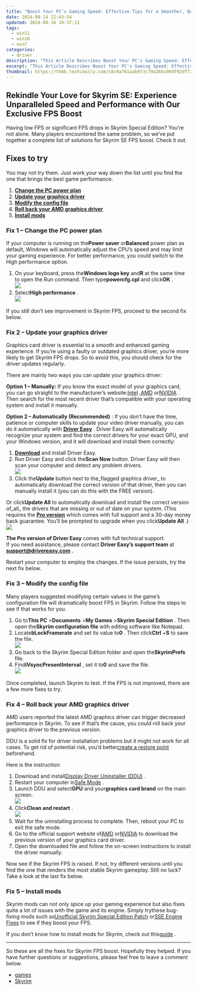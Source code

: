 ```yaml
---
title: "Boost Your PC's Gaming Speed: Effective Tips for a Smoother, Quicker Experience"
date: 2024-08-14 22:43:54
updated: 2024-08-16 10:37:12
tags:
  - win11
  - win10
  - win7
categories:
  - driver
description: "This Article Describes Boost Your PC's Gaming Speed: Effective Tips for a Smoother, Quicker Experience"
excerpt: "This Article Describes Boost Your PC's Gaming Speed: Effective Tips for a Smoother, Quicker Experience"
thumbnail: https://thmb.techidaily.com/c8c0a761aab973c79a26bc00df92df723a573173c058dc152cef52dc4b741fd1.jpg
---
```


## Rekindle Your Love for Skyrim SE: Experience Unparalleled Speed and Performance with Our Exclusive FPS Boost

Having low FPS or significant FPS drops in Skyrim Special Edition? You’re not alone. Many players encountered the same problem, so we’ve put together a complete list of solutions for Skyrim SE FPS boost. Check it out.

## Fixes to try

 You may not try them. Just work your way down the list until you find the one that brings the best game performance.

1. **[Change the PC power plan](https://tools.techidaily.com/drivereasy/download/)**
2. **[Update your graphics driver](https://tools.techidaily.com/drivereasy/download/)**
3. **[Modify the config file](https://tools.techidaily.com/drivereasy/download/)**
4. **[Roll back your AMD graphics driver](https://tools.techidaily.com/drivereasy/download/)**
5. **[Install mods](https://tools.techidaily.com/drivereasy/download/)**

### Fix 1 – Change the PC power plan

 If your computer is running on the**Power saver** or**Balanced** power plan as default, Windows will automatically adjust the CPU’s speed and may limit your gaming experience. For better performance, you could switch to the High performance option.

1. On your keyboard, press the**Windows logo key** and**R** at the same time to open the Run command. Then type**powercfg.cpl** and click**OK** .  
![](https://images.drivereasy.com/wp-content/uploads/2021/04/change-power-plan-1.jpg)
2. Select**High performance** .  
![](https://images.drivereasy.com/wp-content/uploads/2021/04/change-power-plan-2.jpg)

 If you still don’t see improvement in Skyrim FPS, proceed to the second fix below.

### Fix 2 – Update your graphics driver

 Graphics card driver is essential to a smooth and enhanced gaming experience. If you’re using a faulty or outdated graphics driver, you’re more likely to get Skyrim FPS drops. So to avoid this, you should check for the driver updates regularly.

There are mainly two ways you can update your graphics driver:

**Option 1 – Manually:** If you know the exact model of your graphics card, you can go straight to the manufacturer’s website:[Intel](https://downloadcenter.intel.com/) ,[AMD](https://www.amd.com/en/support) or[NVIDIA](https://www.nvidia.com/Download/index.aspx) . Then search for the most recent driver that’s compatible with your operating system and install it manually.

**Option 2 – Automatically (Recommended)** : If you don’t have the time, patience or computer skills to update your video driver manually, you can do it automatically with **[Driver Easy](https://tools.techidaily.com/drivereasy/download/)**  . Driver Easy will automatically recognize your system and find the correct drivers for your exact GPU, and your Windows version, and it will download and install them correctly:

1. **[Download](https://tools.techidaily.com/drivereasy/download/)**  and install Driver Easy.
2. Run Driver Easy and click the**Scan Now** button. Driver Easy will then scan your computer and detect any problem drivers.  
![](https://images.drivereasy.com/wp-content/uploads/2021/04/de-borderless.jpg)
3. Click the**Update** button next to the_flagged graphics driver_ to automatically download the correct version of that driver, then you can manually install it (you can do this with the FREE version).  

 Or click**Update All** to automatically download and install the correct version of_all_ the drivers that are missing or out of date on your system. (This requires the **[Pro version](https://tools.techidaily.com/drivereasy/download/)**  which comes with full support and a 30-day money back guarantee. You’ll be prompted to upgrade when you click**Update All** .)  
![](https://images.drivereasy.com/wp-content/uploads/2021/04/amd-6800xt.jpg)

**The Pro version of Driver Easy** comes with full technical support.  
 If you need assistance, please contact **Driver Easy’s support team** at **[support@drivereasy.com](https://tools.techidaily.com/drivereasy/download/) .**

 Restart your computer to employ the changes. If the issue persists, try the next fix below.

### Fix 3 – Modify the config file

 Many players suggested modifying certain values in the game’s configuration file will dramatically boost FPS in Skyrim. Follow the steps to see if that works for you.

1. Go to**This PC** \>**Documents** \>**My Games** \>**Skyrim Special Edition** . Then open the**Skyrim configuration file** with editing software like Notepad.
2. Locate**bLockFramerate** and set its value to**0** . Then click**Ctrl** +**S** to save the file.  
![](https://images.drivereasy.com/wp-content/uploads/2021/04/config-file-1.jpg)
3. Go back to the Skyrim Special Edition folder and open the**SkyrimPrefs** file.
4. Find**iVsyncPresentInterval** , set it to**0** and save the file.  
![](https://images.drivereasy.com/wp-content/uploads/2021/04/config-file-2.jpg)

 Once completed, launch Skyrim to test. If the FPS is not improved, there are a few more fixes to try.

### Fix 4 – Roll back your AMD graphics driver

 AMD users reported the latest AMD graphics driver can trigger decreased performance in Skyrim. To see if that’s the cause, you could roll back your graphics driver to the previous version.

 DDU is a solid fix for driver installation problems but it might not work for all cases. To get rid of potential risk, you’d better[create a restore point](https://tools.techidaily.com/drivereasy/download/) beforehand.

Here is the instruction:

1. Download and install[Display Driver Uninstaller (DDU)](https://www.guru3d.com/files-details/display-driver-uninstaller-download.html) .
2. Restart your computer in[Safe Mode](https://tools.techidaily.com/drivereasy/download/) .
3. Launch DDU and select**GPU** and your**graphics card brand** on the main screen.  
![](https://images.drivereasy.com/wp-content/uploads/2021/04/clean-reinstall-driver-1.jpg)
4. Click**Clean and restart** .  
![](https://images.drivereasy.com/wp-content/uploads/2021/04/clean-reinstall-driver-2.jpg)
5. Wait for the uninstalling process to complete. Then, reboot your PC to exit the safe mode.
6. Go to the official support website of[AMD](https://www.amd.com/en/support) or[NVIDIA](https://www.nvidia.com/Download/index.aspx) to download the previous version of your graphics card driver.
7. Open the downloaded file and follow the on-screen instructions to install the driver manually.

 Now see if the Skyrim FPS is raised. If not, try different versions until you find the one that renders the most stable Skyrim gameplay. Still no luck? Take a look at the last fix below.

### Fix 5 – Install mods

 Skyrim mods can not only spice up your gaming experience but also fixes quite a lot of issues with the game and its engine. Simply trythese bug-fixing mods such as[Unofficial Skyrim Special Edition Patch](https://www.nexusmods.com/skyrimspecialedition/mods/266) or[SSE Engine Fixes](https://www.nexusmods.com/skyrimspecialedition/mods/17230) to see if they boost your FPS.

 If you don’t know how to install mods for Skyrim, check out this[guide](https://tools.techidaily.com/drivereasy/download/) .

---

 So these are all the fixes for Skyrim FPS boost. Hopefully they helped. If you have further questions or suggestions, please feel free to leave a comment below.

* [games](https://tools.techidaily.com/drivereasy/download/)
* [Skyrim](https://tools.techidaily.com/drivereasy/download/)

<ins class="adsbygoogle"
     style="display:block"
     data-ad-format="autorelaxed"
     data-ad-client="ca-pub-7571918770474297"
     data-ad-slot="1223367746"></ins>



<ins class="adsbygoogle"
     style="display:block"
     data-ad-client="ca-pub-7571918770474297"
     data-ad-slot="8358498916"
     data-ad-format="auto"
     data-full-width-responsive="true"></ins>
